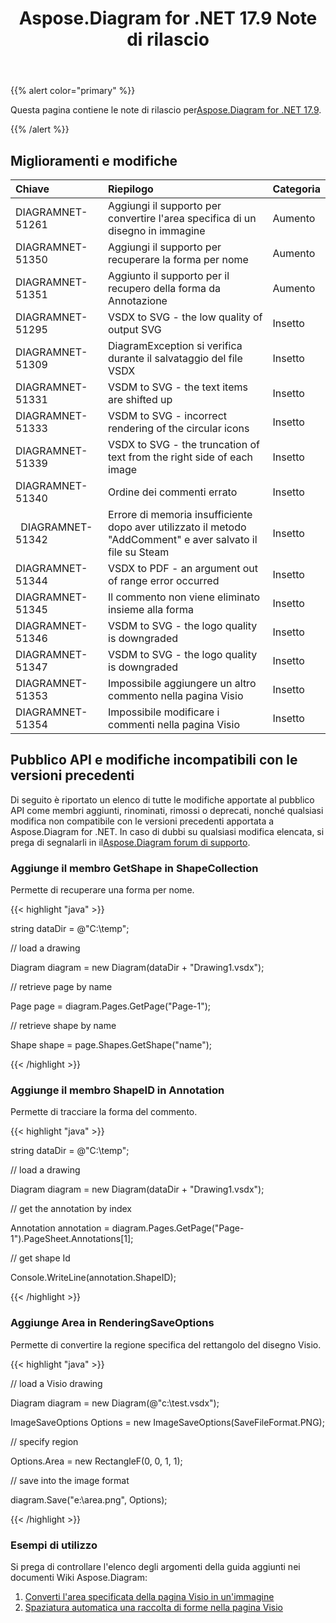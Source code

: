 ﻿---
title: Aspose.Diagram for .NET 17.9 Note di rilascio
type: docs
weight: 40
url: /it/net/aspose-diagram-for-net-17-9-release-notes/
---
{{% alert color="primary" %}} 

 Questa pagina contiene le note di rilascio per[Aspose.Diagram for .NET 17.9](https://www.nuget.org/packages/Aspose.Diagram/17.9.0).

{{% /alert %}} 
## **Miglioramenti e modifiche**

|**Chiave**|**Riepilogo**|**Categoria**|
|:- |:- |:- |
|DIAGRAMNET-51261|Aggiungi il supporto per convertire l'area specifica di un disegno in immagine|Aumento|
|DIAGRAMNET-51350|Aggiungi il supporto per recuperare la forma per nome|Aumento|
|DIAGRAMNET-51351|Aggiunto il supporto per il recupero della forma da Annotazione|Aumento|
|DIAGRAMNET-51295|VSDX to SVG - the low quality of output SVG|Insetto|
|DIAGRAMNET-51309|DiagramException si verifica durante il salvataggio del file VSDX|Insetto|
|DIAGRAMNET-51331|VSDM to SVG - the text items are shifted up|Insetto|
|DIAGRAMNET-51333|VSDM to SVG - incorrect rendering of the circular icons|Insetto|
|DIAGRAMNET-51339|VSDX to SVG - the truncation of text from the right side of each image|Insetto|
|DIAGRAMNET-51340|Ordine dei commenti errato|Insetto|
|` `DIAGRAMNET-51342|Errore di memoria insufficiente dopo aver utilizzato il metodo "AddComment" e aver salvato il file su Steam|Insetto|
|DIAGRAMNET-51344|VSDX to PDF - an argument out of range error occurred|Insetto|
|DIAGRAMNET-51345|Il commento non viene eliminato insieme alla forma|Insetto|
|DIAGRAMNET-51346|VSDM to SVG - the logo quality is downgraded|Insetto|
|DIAGRAMNET-51347|VSDM to SVG - the logo quality is downgraded|Insetto|
|DIAGRAMNET-51353|Impossibile aggiungere un altro commento nella pagina Visio|Insetto|
|DIAGRAMNET-51354|Impossibile modificare i commenti nella pagina Visio|Insetto|
## **Pubblico API e modifiche incompatibili con le versioni precedenti**
Di seguito è riportato un elenco di tutte le modifiche apportate al pubblico API come membri aggiunti, rinominati, rimossi o deprecati, nonché qualsiasi modifica non compatibile con le versioni precedenti apportata a Aspose.Diagram for .NET. In caso di dubbi su qualsiasi modifica elencata, si prega di segnalarli in il[Aspose.Diagram forum di supporto](https://forum.aspose.com/c/diagram/17).
### **Aggiunge il membro GetShape in ShapeCollection**
Permette di recuperare una forma per nome.

{{< highlight "java" >}}

 string dataDir = @"C:\temp\";

// load a drawing

Diagram diagram = new Diagram(dataDir + "Drawing1.vsdx");

// retrieve page by name

Page page = diagram.Pages.GetPage("Page-1");

// retrieve shape by name

Shape shape = page.Shapes.GetShape("name");

{{< /highlight >}}
### **Aggiunge il membro ShapeID in Annotation**
Permette di tracciare la forma del commento.

{{< highlight "java" >}}

 string dataDir = @"C:\temp\";

// load a drawing

Diagram diagram = new Diagram(dataDir + "Drawing1.vsdx");

// get the annotation by index

Annotation annotation = diagram.Pages.GetPage("Page-1").PageSheet.Annotations[1];

// get shape Id

Console.WriteLine(annotation.ShapeID);

{{< /highlight >}}
### **Aggiunge Area in RenderingSaveOptions**
Permette di convertire la regione specifica del rettangolo del disegno Visio.

{{< highlight "java" >}}

 // load a Visio drawing

Diagram diagram = new Diagram(@"c:\\test.vsdx");

ImageSaveOptions Options = new ImageSaveOptions(SaveFileFormat.PNG);

// specify region

Options.Area = new RectangleF(0, 0, 1, 1);

// save into the image format

diagram.Save("e:\\area.png", Options);

{{< /highlight >}}
### **Esempi di utilizzo**
Si prega di controllare l'elenco degli argomenti della guida aggiunti nei documenti Wiki Aspose.Diagram:

1. [Converti l'area specificata della pagina Visio in un'immagine](https://docs.aspose.com/diagram/net/working-with-images/#convert-specified-area-of-the-visio-page-to-an-image)
1. [Spaziatura automatica una raccolta di forme nella pagina Visio](/diagram/it/net/auto-space-a-collection-of-shapes-in-the-visio-page/)
